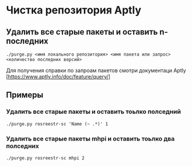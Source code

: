 # Чистка репозитория Aptly
## Удалить все старые пакеты и оставить n-последних
```
./purge.py <имя локального репозитория> <имя пакета или запрос> <количество последних версий>
```
Для получения справки по запроам пакетов смотри документаци Aptly [https://www.aptly.info/doc/feature/query/]

## Примеры

### Удалить все старые пакеты и оставить тоьлко полседний
```
./purge.py rosreestr-sc 'Name (~ .*)' 1
```
### Удалить все старые пакеты mhpi и оставить тоьлко два полседних
```
./purge.py rosreestr-sc mhpi 2
```
